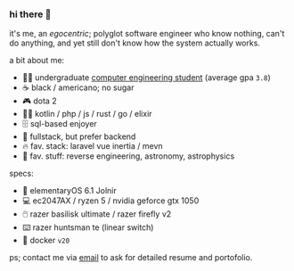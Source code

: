 ### hi there 👋

it's me, an _egocentric_; polyglot software engineer who know nothing, can't do anything, and yet still don't know how the system actually works.

a bit about me:

- 🧑‍🎓 undergraduate [computer engineering student](https://ft.undip.ac.id/en/site/) (average gpa `3.8`)
- ☕ black / americano; no sugar
- 🎮 dota 2
- 👨‍💻 kotlin / php / js / rust / go / elixir
- 🗄️ sql-based enjoyer
- 🚀 fullstack, but prefer backend
- 🔥 fav. stack: laravel vue inertia / mevn
- 🌟 fav. stuff: reverse engineering, astronomy, astrophysics

specs:

- 📀 elementaryOS 6.1 Jolnir
- 💻 ec2047AX / ryzen 5 / nvidia geforce gtx 1050
- 🖱️ razer basilisk ultimate / razer firefly v2
- ⌨️ razer huntsman te (linear switch)
- 🐋 docker `v20`

ps; contact me via [email](mailto:ezralazuardy@students.undip.ac.id) to ask for detailed resume and portofolio.
